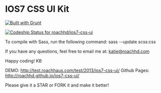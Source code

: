 
IOS7 CSS UI Kit
===

[![Built with Grunt](https://cdn.gruntjs.com/builtwith.png)](http://gruntjs.com/)

[![Codeship Status for roachhd/ios7-css-ui](https://www.codeship.io/projects/b252c8e0-400a-0132-092d-665ce443e05d/status)](https://www.codeship.io/projects/43736)


To compile with Sass, run the following command:
sass --update scss:css

If you have any questions, feel free to email me at:
katie@roachhd.com

Happy coding!
KB

DEMO: http://test.roachhaus.com/test/2013/ios7-css-ui/
Github Pages: http://roachhd.github.io/ios7-css-ui/

Please give it a STAR or FORK it and make it better!
